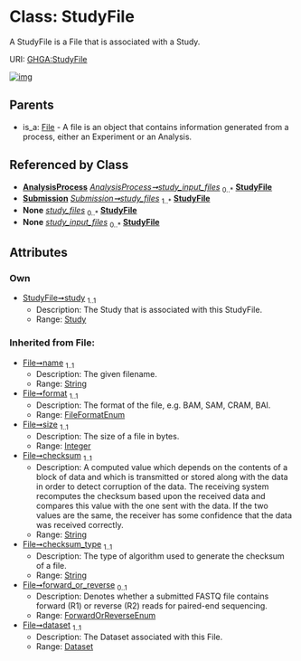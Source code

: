 
# Class: StudyFile


A StudyFile is a File that is associated with a Study.

URI: [GHGA:StudyFile](https://w3id.org/GHGA/StudyFile)


[![img](https://yuml.me/diagram/nofunky;dir:TB/class/[Submission],[Study]<study%201..1-%20[StudyFile&#124;name(i):string;format(i):FileFormatEnum;size(i):integer;checksum(i):string;checksum_type(i):string;forward_or_reverse(i):ForwardOrReverseEnum%20%3F;alias(i):string],[AnalysisProcess]-%20study_input_files%200..*>[StudyFile],[Submission]++-%20study_files%201..*>[StudyFile],[Submission]-%20study_files(i)%200..*>[StudyFile],[AnalysisProcess]-%20study_input_files(i)%200..*>[StudyFile],[File]^-[StudyFile],[Study],[File],[Dataset],[AnalysisProcess])](https://yuml.me/diagram/nofunky;dir:TB/class/[Submission],[Study]<study%201..1-%20[StudyFile&#124;name(i):string;format(i):FileFormatEnum;size(i):integer;checksum(i):string;checksum_type(i):string;forward_or_reverse(i):ForwardOrReverseEnum%20%3F;alias(i):string],[AnalysisProcess]-%20study_input_files%200..*>[StudyFile],[Submission]++-%20study_files%201..*>[StudyFile],[Submission]-%20study_files(i)%200..*>[StudyFile],[AnalysisProcess]-%20study_input_files(i)%200..*>[StudyFile],[File]^-[StudyFile],[Study],[File],[Dataset],[AnalysisProcess])

## Parents

 *  is_a: [File](File.md) - A file is an object that contains information generated from a process, either an Experiment or an Analysis.

## Referenced by Class

 *  **[AnalysisProcess](AnalysisProcess.md)** *[AnalysisProcess➞study_input_files](AnalysisProcess_study_input_files.md)*  <sub>0..\*</sub>  **[StudyFile](StudyFile.md)**
 *  **[Submission](Submission.md)** *[Submission➞study_files](Submission_study_files.md)*  <sub>1..\*</sub>  **[StudyFile](StudyFile.md)**
 *  **None** *[study_files](study_files.md)*  <sub>0..\*</sub>  **[StudyFile](StudyFile.md)**
 *  **None** *[study_input_files](study_input_files.md)*  <sub>0..\*</sub>  **[StudyFile](StudyFile.md)**

## Attributes


### Own

 * [StudyFile➞study](StudyFile_study.md)  <sub>1..1</sub>
     * Description: The Study that is associated with this StudyFile.
     * Range: [Study](Study.md)

### Inherited from File:

 * [File➞name](File_name.md)  <sub>1..1</sub>
     * Description: The given filename.
     * Range: [String](types/String.md)
 * [File➞format](File_format.md)  <sub>1..1</sub>
     * Description: The format of the file, e.g. BAM, SAM, CRAM, BAI.
     * Range: [FileFormatEnum](FileFormatEnum.md)
 * [File➞size](File_size.md)  <sub>1..1</sub>
     * Description: The size of a file in bytes.
     * Range: [Integer](types/Integer.md)
 * [File➞checksum](File_checksum.md)  <sub>1..1</sub>
     * Description: A computed value which depends on the contents of a block of data and which is transmitted or stored along with the data in order to detect corruption of the data. The receiving system recomputes the checksum based upon the received data and compares this value with the one sent with the data. If the two values are the same, the receiver has some confidence that the data was received correctly.
     * Range: [String](types/String.md)
 * [File➞checksum_type](File_checksum_type.md)  <sub>1..1</sub>
     * Description: The type of algorithm used to generate the checksum of a file.
     * Range: [String](types/String.md)
 * [File➞forward_or_reverse](File_forward_or_reverse.md)  <sub>0..1</sub>
     * Description: Denotes whether a submitted FASTQ file contains forward (R1) or reverse (R2) reads for paired-end sequencing.
     * Range: [ForwardOrReverseEnum](ForwardOrReverseEnum.md)
 * [File➞dataset](File_dataset.md)  <sub>1..1</sub>
     * Description: The Dataset associated with this File.
     * Range: [Dataset](Dataset.md)
